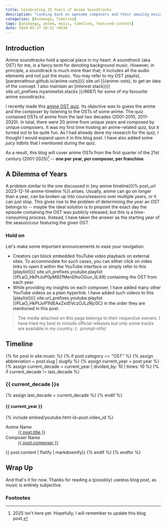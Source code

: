 ```yaml
---
title: Celebrating 25 Years of Anime Soundtracks
description: "Looking back on awesome composers and their amazing music"
categories: [Animanga, Timeline]
tags: [animanga, anime, music, timeline, featured-content]
date: 2024-05-27 20:51 +0530
---
```

## Introduction
Anime soundtracks hold a special place in my heart. A _soundtrack_ (aka OST) for me, is a fancy term for denoting background music. However, in principle, a soundtrack is much more than that; it includes all the audio elements and not just the music.
You may refer to my OST playlist, [paramrathour.github.io/anime-osts]({{ site.url }}/anime-osts), to get an idea of the concept. I also maintain an [interest stack]({{ site.url_prefixes.myanimelist.stacks }}/9687) for some of my favourite anime soundtracks.

I recently made this [anime OST quiz](https://docs.google.com/presentation/d/1_kR1Gy2ggiaWxK3tw-FMauAW1uJaz6yyYHpFhBzSYvc). Its objective was to guess the anime and the composer by listening to the OSTs of some anime. The quiz contained OSTs of anime from the last two decades (2001-2010, 2011-2020). In total, there were 20 anime from unique years and composed by unique composers. It was my first time hosting an anime-related quiz, but it turned out to be quite fun. As I had already done my research for the quiz, I thought I would expand upon it in this blog post. I have also added some _juicy_ tidbits that I mentioned during the quiz.

As a result, this blog will cover anime OSTs from the first quarter of the 21st century (2001-2025)[^rip2025] -- **one per year, per composer, per franchise**.

## A Dilemma of Years
A problem similar to the one discussed in [my anime timeline]({% post_url 2023-12-14-anime-timeline %}) arises. Usually, anime can go on longer than a year, can be broken up into cours/seasons over multiple years, or it can just stop.
This gives rise to the problem of determining the _year_ an OST belongs to -- maybe the ideal solution is to pinpoint the exact day the episode containing the OST was publicly released, but this is a time-consuming process. Instead, I have taken the answer as the starting year of the season/cour featuring the given OST.

### Hold on
Let's make some important announcements to ease your navigation.
- Creators can block embedded YouTube video playback on external sites. To accommodate for such cases, you can either click on video links to open it within the YouTube interface or simply refer to this [playlist]({{ site.url_prefixes.youtube.playlist }}PLaO_HkPtJoP0pM9ZfMenDhoOGun_ilLA9) containing the OST from each year.
- While providing my insights on each composer, I have added many other YouTube videos as a plain hyperlink. I have added such videos to this [playlist]({{ site.url_prefixes.youtube.playlist }}PLaO_HkPtJoP1fdEAxZxd5VczOJLzRjc0C) in the order they are mentioned in this post.

> The media attached on this page belongs to their respective owners. I have tried my best to include official releases but only some tracks are available in my country.
{: .prompt-info}
## Timeline
<div id="post-list" class="pl-xl-3">
{% for post in site.music %}
	{% if post.category == "OST" %}
		{% assign abbreviation = post.slug | slugify %}
		{% assign current_year = post.year %}
		{% assign current_decade = current_year | divided_by: 10 | times: 10 %}
		{% if current_decade != last_decade %}
			<h3 id="{{ current_decade }}s" >{{ current_decade }}s</h3>
			{% assign last_decade = current_decade %}
		{% endif %}
		<h4 id="{{ abbreviation }}" >{{ current_year }}</h4>
		{% include embed/youtube.html id=post.video_id %}
		<dl>
			<dt>Anime Name</dt>
				<dd><a href="{{ site.url_prefixes.myanimelist.anime | append: '/' | append: post.anime_code }}">{{ post.title }}</a></dd>
			<dt>Composer Name</dt>
				<dd><a href="{{ site.url_prefixes.myanimelist.people | append: '/' | append: post.composer_code }}">{{ post.composer }}</a></dd>
		</dl>
		{{ post.content | flatify | markdownify}}
	{% endif %}
{% endfor %}
</div>

## Wrap Up
And that's it for now. Thanks for reading a (possibly) useless blog post, as music is entirely subjective.

### Footnotes
[^rip2025]: 2025 isn't here yet. Hopefully, I will remember to update this blog post.